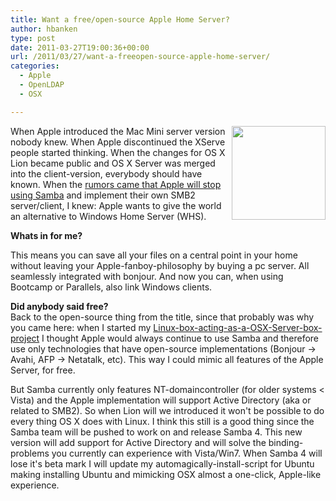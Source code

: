 ```yaml
---
title: Want a free/open-source Apple Home Server?
author: hbanken
type: post
date: 2011-03-27T19:00:36+00:00
url: /2011/03/27/want-a-freeopen-source-apple-home-server/
categories:
  - Apple
  - OpenLDAP
  - OSX

---
```

<img class="alignright size-thumbnail wp-image-306" src="https://hermanbanken.nl/wp-content/uploads/2011/03/science_apple_tree_groot-150x150.png" style="float:right" alt="" width="150" height="150" srcset="https://hermanbanken.nl/wp-content/uploads/2011/03/science_apple_tree_groot-150x150.png 150w, https://hermanbanken.nl/wp-content/uploads/2011/03/science_apple_tree_groot.png 222w" sizes="(max-width: 150px) 100vw, 150px" />When Apple introduced the Mac Mini server version nobody knew. When Apple discontinued the XServe people started thinking. When the changes for OS X Lion became public and OS X Server was merged into the client-version, everybody should have known. When the [rumors came that Apple will stop using Samba][1] and implement their own SMB2 server/client, I knew: Apple wants to give the world an alternative to Windows Home Server (WHS).

**Whats in for me?**<!--more-->

  
This means you can save all your files on a central point in your home without leaving your Apple-fanboy-philosophy by buying a pc server. All seamlessly integrated with bonjour. And now you can, when using Bootcamp or Parallels, also link Windows clients.

**Did anybody said free?**  
Back to the open-source thing from the title, since that probably was why you came here: when I started my [Linux-box-acting-as-a-OSX-Server-box-project][2] I thought Apple would always continue to use Samba and therefore use only technologies that have open-source implementations (Bonjour -> Avahi, AFP -> Netatalk, etc). This way I could mimic all features of the Apple Server, for free.

But Samba currently only features NT-domaincontroller (for older systems < Vista) and the Apple implementation will support Active Directory (aka or related to SMB2). So when Lion will we introduced it won't be possible to do every thing OS X does with Linux. I think this still is a good thing since the Samba team will be pushed to work on and release Samba 4. This new version will add support for Active Directory and will solve the binding-problems you currently can experience with Vista/Win7. When Samba 4 will lose it's beta mark I will update my automagically-install-script for Ubuntu making installing Ubuntu and mimicking OSX almost a one-click, Apple-like experience.

 [1]: http://www.appleinsider.com/articles/11/03/23/inside_mac_os_x_10_7_lion_server_apple_replaces_samba_for_windows_networking_services.html
 [2]: http://hermanbanken.nl/2011/01/22/openldap-server-mac-osx-clients/